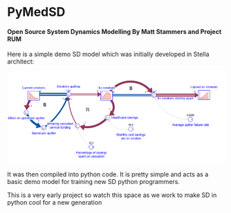 # PyMedSD

#### Open Source System Dynamics Modelling By Matt Stammers and Project RUM

Here is a simple demo SD model which was initially developed in Stella architect:

![image](https://github.com/MattStammers/PyMedSD/blob/main/Smoking_Cessation_Model.PNG)

It was then compiled into python code. It is pretty simple and acts as a basic demo model for training new SD python programmers.

This is a very early project so watch this space as we work to make SD in python cool for a new generation
